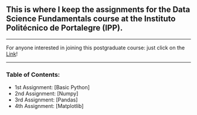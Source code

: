 ## This is where I keep the assignments for the Data Science Fundamentals course at the Instituto Politécnico de Portalegre (IPP).

<hr>

For anyone interested in joining this postgraduate course: just click on the [Link](https://www.ipportalegre.pt/pt/oferta-formativa/pos-graduacao-data-science-and-digital-transformation)!

<hr>

### Table of Contents:

- 1st Assignment: [Basic Python]
- 2nd Assignment: [Numpy]
- 3rd Assignment: [Pandas]
- 4th Assignment: [Matplotlib]